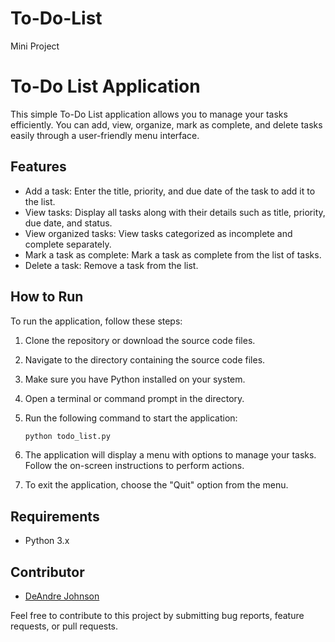 # To-Do-List
 Mini Project

# To-Do List Application

This simple To-Do List application allows you to manage your tasks efficiently. You can add, view, organize, mark as complete, and delete tasks easily through a user-friendly menu interface.

## Features

- Add a task: Enter the title, priority, and due date of the task to add it to the list.
- View tasks: Display all tasks along with their details such as title, priority, due date, and status.
- View organized tasks: View tasks categorized as incomplete and complete separately.
- Mark a task as complete: Mark a task as complete from the list of tasks.
- Delete a task: Remove a task from the list.

## How to Run

To run the application, follow these steps:

1. Clone the repository or download the source code files.

2. Navigate to the directory containing the source code files.

3. Make sure you have Python installed on your system.

4. Open a terminal or command prompt in the directory.

5. Run the following command to start the application:

    ```bash
    python todo_list.py
    ```

6. The application will display a menu with options to manage your tasks. Follow the on-screen instructions to perform actions.

7. To exit the application, choose the "Quit" option from the menu.

## Requirements

- Python 3.x

## Contributor

- [DeAndre Johnson](https://github.com/KBSLimited)

Feel free to contribute to this project by submitting bug reports, feature requests, or pull requests.
